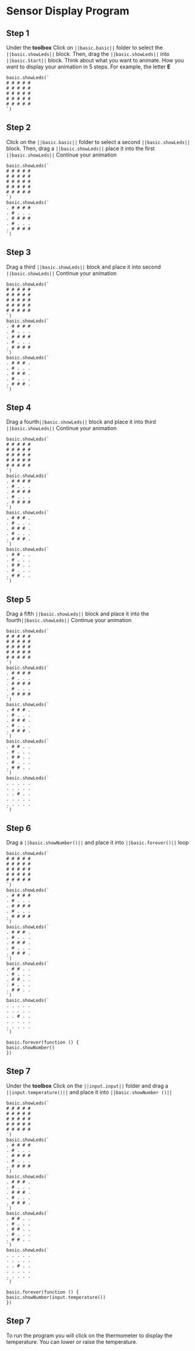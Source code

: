 # Sensor Display Program




## Step 1
Under the **toolbox** Click on ``||basic.basic||`` folder to select the ``||basic.showLeds||`` block.
Then, drag the ``||basic.showLeds||`` into ``||basic.Start||`` block.
Think about what you want to animate. How you want to display your animation in 5 steps.
For example, the letter **E**
```blocks
basic.showLeds(`
# # # # #
# # # # #
# # # # #
# # # # #
# # # # #
`)
```


## Step 2
Click on the ``||basic.basic||`` folder to select a second ``||basic.showLeds||`` block.
Then, drag a ``||basic.showLeds||`` place it into the first ``||basic.showLeds||``
Continue your animation
```blocks
basic.showLeds(`
# # # # #
# # # # #
# # # # #
# # # # #
# # # # #
`)
basic.showLeds(`
. # # # #
. # . . .
. # # # #
. # . . .
. # # # #
`)
```


## Step 3
Drag a third ``||basic.showLeds||`` block and place it into second ``||basic.showLeds||``
Continue your animation
```blocks
basic.showLeds(`
# # # # #
# # # # #
# # # # #
# # # # #
# # # # #
`)
basic.showLeds(`
. # # # #
. # . . .
. # # # #
. # . . .
. # # # #
`)
basic.showLeds(`
. # # # .
. # . . .
. # # # .
. # . . .
. # # # .
`)
```


## Step 4
Drag a fourth``||basic.showLeds||`` block and place it into third ``||basic.showLeds||``
Continue your animation


```blocks
basic.showLeds(`
# # # # #
# # # # #
# # # # #
# # # # #
# # # # #
`)
basic.showLeds(`
. # # # #
. # . . .
. # # # #
. # . . .
. # # # #
`)
basic.showLeds(`
. # # # .
. # . . .
. # # # .
. # . . .
. # # # .
`)
basic.showLeds(`
. # # . .
. # . . .
. # # . .
. # . . .
. # # . .
`)
```


## Step 5
Drag a fifth ``||basic.showLeds||`` block and place it into the fourth``||basic.showLeds||``
Continue your animation


```blocks
basic.showLeds(`
# # # # #
# # # # #
# # # # #
# # # # #
# # # # #
`)
basic.showLeds(`
. # # # #
. # . . .
. # # # #
. # . . .
. # # # #
`)
basic.showLeds(`
. # # # .
. # . . .
. # # # .
. # . . .
. # # # .
`)
basic.showLeds(`
. # # . .
. # . . .
. # # . .
. # . . .
. # # . .
`)
basic.showLeds(`
. . . . .
. . . . .
. . # . .
. . . . .
. . . . .
`)
```




## Step 6
Drag a ``||basic.showNumber()||`` and place it into ``||basic.forever()||`` loop 

```blocks
basic.showLeds(`
# # # # #
# # # # #
# # # # #
# # # # #
# # # # #
`)
basic.showLeds(`
. # # # #
. # . . .
. # # # #
. # . . .
. # # # #
`)
basic.showLeds(`
. # # # .
. # . . .
. # # # .
. # . . .
. # # # .
`)
basic.showLeds(`
. # # . .
. # . . .
. # # . .
. # . . .
. # # . .
`)
basic.showLeds(`
. . . . .
. . . . .
. . # . .
. . . . .
. . . . .
`)
```
```blocks
basic.forever(function () {
basic.showNumber()
})
```

## Step 7
Under the **toolbox** Click on the ``||input.input||`` folder and drag a ``||input.temperature()||`` and place it into ``||basic.showNumber ()||``


```blocks
basic.showLeds(`
# # # # #
# # # # #
# # # # #
# # # # #
# # # # #
`)
basic.showLeds(`
. # # # #
. # . . .
. # # # #
. # . . .
. # # # #
`)
basic.showLeds(`
. # # # .
. # . . .
. # # # .
. # . . .
. # # # .
`)
basic.showLeds(`
. # # . .
. # . . .
. # # . .
. # . . .
. # # . .
`)
basic.showLeds(`
. . . . .
. . . . .
. . # . .
. . . . .
. . . . .
`)
```
``` blocks
basic.forever(function () {
basic.showNumber(input.temperature())
})
```



## Step 7
To run the program you will click on the thermometer to display the temperature.
You can lower or raise the temperature.
